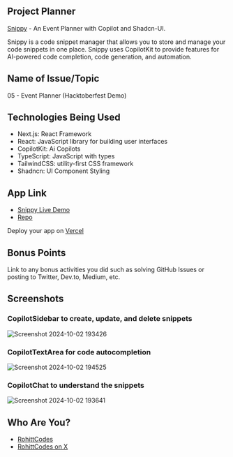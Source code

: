 ## Project Planner

[Snippy](https://snippy-self.vercel.app) - An Event Planner with Copilot and Shadcn-UI.

Snippy is a code snippet manager that allows you to store and manage your code snippets in one place. Snippy uses CopilotKit to provide features for AI-powered code completion, code generation, and automation.

## Name of Issue/Topic

05 - Event Planner (Hacktoberfest Demo)

## Technologies Being Used

- Next.js: React Framework
- React: JavaScript library for building user interfaces
- CopilotKit: Ai Copilots
- TypeScript: JavaScript with types
- TailwindCSS: utility-first CSS framework
- Shadncn: UI Component Styling

## App Link

- [Snippy Live Demo](https://snippy-self.vercel.app)
- [Repo](https://github.com/RohittCodes/snippy)

Deploy your app on [Vercel](https://vercel.com/new)

## Bonus Points

Link to any bonus activities you did such as solving GitHub Issues or posting to Twitter, Dev.to, Medium, etc.

## Screenshots

### CopilotSidebar to create, update, and delete snippets
![Screenshot 2024-10-02 193426](https://github.com/user-attachments/assets/3b080c1e-d28e-40b4-8476-dacc4b8a84b8)

### CopilotTextArea for code autocompletion
![Screenshot 2024-10-02 194525](https://github.com/user-attachments/assets/2b4cff32-571a-4161-9c2a-4fe5bef57d3b)

### CopilotChat to understand the snippets
![Screenshot 2024-10-02 193641](https://github.com/user-attachments/assets/a0604efb-b514-47ca-8cf4-0ebe81c1711b)

## Who Are You?

- [RohittCodes](https://github.com/RohittCodes)
- [RohittCodes on X](https://x.com/RohittCodes)